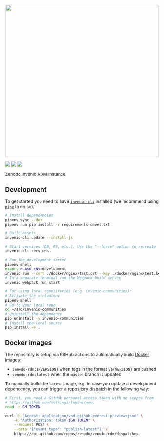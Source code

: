 <div align="center">
  <img width="500" src="https://about.zenodo.org/static/img/logos/zenodo-black-border.svg">
</div>

[![](https://img.shields.io/travis/zenodo/zenodo-rdm.svg)](https://travis-ci.org/zenodo/zenodo-rdm)
[![](https://img.shields.io/coveralls/zenodo/zenodo-rdm.svg)](https://coveralls.io/r/zenodo/zenodo-rdm)
[![](https://img.shields.io/github/license/zenodo/zenodo-rdm.svg)](https://github.com/zenodo/zenodo-rdm/blob/master/LICENSE)

Zenodo Invenio RDM instance.

## Development

To get started you need to have
[`invenio-cli`](https://github.com/inveniosoftware/invenio-cli/) installed (we
recommend using [`pipx`](https://github.com/pipxproject/pipx) to do so).

```bash
# Install dependencies
pipenv sync --dev
pipenv run pip install -r requirements-devel.txt

# Build assets
invenio-cli update --install-js

# Start services (DB, ES, etc.). Use the "--force" option to recreate
invenio-cli services

# Run the development server
pipenv shell
export FLASK_ENV=development
invenio run --cert ./docker/nginx/test.crt --key ./docker/nginx/test.key
# In a separate terminal run the Webpack build server
invenio webpack run start

# For using local repositories (e.g. invenio-communities):
# Activate the virtualenv
pipenv shell
# Go to your local repo
cd ~/src/invenio-communities
# Uninstall the dependency
pip uninstall -y invenio-communities
# Install the local source
pip install -e .
```

## Docker images

The repository is setup via GitHub actions to automatically build [Docker
images](https://github.com/zenodo/zenodo-rdm/packages/157045):

- `zenodo-rdm:${VERSION}` when tags in the format `v${VERSION}` are pushed
- `zenodo-rdm:latest` when the `master` branch is updated

To manually build the `latest` image, e.g. in case you update a development
dependency, you can trigger a [repository
dispatch](https://help.github.com/en/actions/reference/events-that-trigger-workflows#external-events-repository_dispatch)
in the following way:

```bash
# First, you need a GitHub personal access token with no scopes from
# https://github.com/settings/tokens/new.
read -s GH_TOKEN

curl -H "Accept: application/vnd.github.everest-preview+json" \
    -H "Authorization: token $GH_TOKEN" \
    --request POST \
    --data '{"event_type": "publish-latest"}' \
    https://api.github.com/repos/zenodo/zenodo-rdm/dispatches
```
